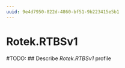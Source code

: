 ```yaml
---
uuid: 9e4d7950-822d-4860-bf51-9b223415e5b1
---
```



# Rotek.RTBSv1


#TODO: ## Describe *Rotek.RTBSv1* profile

